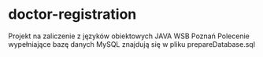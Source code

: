 # doctor-registration
Projekt na zaliczenie z języków obiektowych JAVA WSB Poznań  Polecenie wypełniające bazę danych MySQL znajdują się w pliku prepareDatabase.sql
